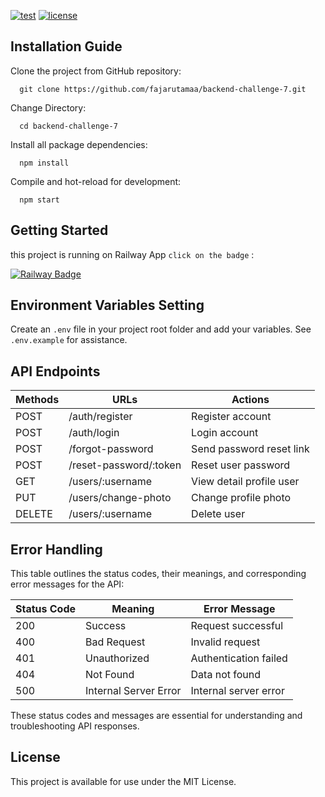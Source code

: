[![test](https://github.com/fajarutamaa/backend-challenge-7/actions/workflows/main.yml/badge.svg)](https://github.com/fajarutamaa/backend-challenge-7/actions/workflows/main.yml)
[![license](https://img.shields.io/github/license/mashape/apistatus.svg?maxAge=2592000)](https://github.com/fajarutamaa/backend-challenge-7/blob/main/.gitignore)

## Installation Guide

Clone the project from GitHub repository:

      git clone https://github.com/fajarutamaa/backend-challenge-7.git

Change Directory:

      cd backend-challenge-7

Install all package dependencies:

      npm install

Compile and hot-reload for development:

      npm start

## Getting Started

this project is running on Railway App `click on the badge` :

[![Railway Badge](https://img.shields.io/badge/Railway-0B0D0E?logo=railway&logoColor=fff&style=for-the-badge)](https://backend-challenge-7.up.railway.app/)

## Environment Variables Setting

Create an `.env` file in your project root folder and add your variables. See `.env.example` for assistance.

## API Endpoints

| Methods | URLs                   | Actions                  |
| ------- | ---------------------- | ------------------------ |
| POST    | /auth/register         | Register account         |
| POST    | /auth/login            | Login account            |
| POST    | /forgot-password       | Send password reset link |
| POST    | /reset-password/:token | Reset user password      |
| GET     | /users/:username       | View detail profile user |
| PUT     | /users/change-photo    | Change profile photo     |
| DELETE  | /users/:username       | Delete user              |

## Error Handling

This table outlines the status codes, their meanings, and corresponding error messages for the API:

| Status Code | Meaning               | Error Message         |
| ----------- | --------------------- | --------------------- |
| 200         | Success               | Request successful    |
| 400         | Bad Request           | Invalid request       |
| 401         | Unauthorized          | Authentication failed |
| 404         | Not Found             | Data not found        |
| 500         | Internal Server Error | Internal server error |

These status codes and messages are essential for understanding and troubleshooting API responses.

## License

This project is available for use under the MIT License.
